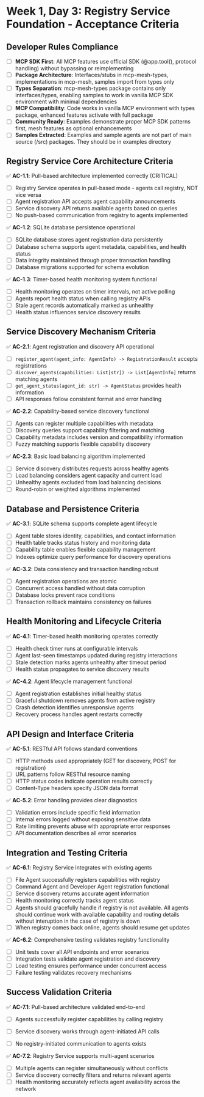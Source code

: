 # Week 1, Day 3: Registry Service Foundation - Acceptance Criteria

## Developer Rules Compliance
- [ ] **MCP SDK First**: All MCP features use official SDK (@app.tool(), protocol handling) without bypassing or reimplementing
- [ ] **Package Architecture**: Interfaces/stubs in mcp-mesh-types, implementations in mcp-mesh, samples import from types only
- [ ] **Types Separation**: mcp-mesh-types package contains only interfaces/types, enabling samples to work in vanilla MCP SDK environment with minimal dependencies
- [ ] **MCP Compatibility**: Code works in vanilla MCP environment with types package, enhanced features activate with full package
- [ ] **Community Ready**: Examples demonstrate proper MCP SDK patterns first, mesh features as optional enhancements
- [ ] **Samples Extracted**: Examples and sample agents are not part of main source (/src) packages. They should be in examples directory

## Registry Service Core Architecture Criteria
✅ **AC-1.1**: Pull-based architecture implemented correctly (CRITICAL)
- [ ] Registry Service operates in pull-based mode - agents call registry, NOT vice versa
- [ ] Agent registration API accepts agent capability announcements
- [ ] Service discovery API returns available agents based on queries
- [ ] No push-based communication from registry to agents implemented

✅ **AC-1.2**: SQLite database persistence operational
- [ ] SQLite database stores agent registration data persistently
- [ ] Database schema supports agent metadata, capabilities, and health status
- [ ] Data integrity maintained through proper transaction handling
- [ ] Database migrations supported for schema evolution

✅ **AC-1.3**: Timer-based health monitoring system functional
- [ ] Health monitoring operates on timer intervals, not active polling
- [ ] Agents report health status when calling registry APIs
- [ ] Stale agent records automatically marked as unhealthy
- [ ] Health status influences service discovery results

## Service Discovery Mechanism Criteria
✅ **AC-2.1**: Agent registration and discovery API operational
- [ ] `register_agent(agent_info: AgentInfo) -> RegistrationResult` accepts registrations
- [ ] `discover_agents(capabilities: List[str]) -> List[AgentInfo]` returns matching agents
- [ ] `get_agent_status(agent_id: str) -> AgentStatus` provides health information
- [ ] API responses follow consistent format and error handling

✅ **AC-2.2**: Capability-based service discovery functional
- [ ] Agents can register multiple capabilities with metadata
- [ ] Discovery queries support capability filtering and matching
- [ ] Capability metadata includes version and compatibility information
- [ ] Fuzzy matching supports flexible capability discovery

✅ **AC-2.3**: Basic load balancing algorithm implemented
- [ ] Service discovery distributes requests across healthy agents
- [ ] Load balancing considers agent capacity and current load
- [ ] Unhealthy agents excluded from load balancing decisions
- [ ] Round-robin or weighted algorithms implemented

## Database and Persistence Criteria
✅ **AC-3.1**: SQLite schema supports complete agent lifecycle
- [ ] Agent table stores identity, capabilities, and contact information
- [ ] Health table tracks status history and monitoring data
- [ ] Capability table enables flexible capability management
- [ ] Indexes optimize query performance for discovery operations

✅ **AC-3.2**: Data consistency and transaction handling robust
- [ ] Agent registration operations are atomic
- [ ] Concurrent access handled without data corruption
- [ ] Database locks prevent race conditions
- [ ] Transaction rollback maintains consistency on failures

## Health Monitoring and Lifecycle Criteria
✅ **AC-4.1**: Timer-based health monitoring operates correctly
- [ ] Health check timer runs at configurable intervals
- [ ] Agent last-seen timestamps updated during registry interactions
- [ ] Stale detection marks agents unhealthy after timeout period
- [ ] Health status propagates to service discovery results

✅ **AC-4.2**: Agent lifecycle management functional
- [ ] Agent registration establishes initial healthy status
- [ ] Graceful shutdown removes agents from active registry
- [ ] Crash detection identifies unresponsive agents
- [ ] Recovery process handles agent restarts correctly

## API Design and Interface Criteria
✅ **AC-5.1**: RESTful API follows standard conventions
- [ ] HTTP methods used appropriately (GET for discovery, POST for registration)
- [ ] URL patterns follow RESTful resource naming
- [ ] HTTP status codes indicate operation results correctly
- [ ] Content-Type headers specify JSON data format

✅ **AC-5.2**: Error handling provides clear diagnostics
- [ ] Validation errors include specific field information
- [ ] Internal errors logged without exposing sensitive data
- [ ] Rate limiting prevents abuse with appropriate error responses
- [ ] API documentation describes all error scenarios

## Integration and Testing Criteria
✅ **AC-6.1**: Registry Service integrates with existing agents
- [ ] File Agent successfully registers capabilities with registry
- [ ] Command Agent and Developer Agent registration functional
- [ ] Service discovery returns accurate agent information
- [ ] Health monitoring correctly tracks agent status
- [ ] Agents should gracefully handle if registry is not available. All agents should continue work with available capability and routing details without interuption in the case of registry is down
- [ ] When registry comes back online, agents should resume get updates

✅ **AC-6.2**: Comprehensive testing validates registry functionality
- [ ] Unit tests cover all API endpoints and error scenarios
- [ ] Integration tests validate agent registration and discovery
- [ ] Load testing ensures performance under concurrent access
- [ ] Failure testing validates recovery mechanisms

## Success Validation Criteria
✅ **AC-7.1**: Pull-based architecture validated end-to-end
- [ ] Agents successfully register capabilities by calling registry
- [ ] Service discovery works through agent-initiated API calls
- [ ] No registry-initiated communication to agents exists


✅ **AC-7.2**: Registry Service supports multi-agent scenarios
- [ ] Multiple agents can register simultaneously without conflicts
- [ ] Service discovery correctly filters and returns relevant agents
- [ ] Health monitoring accurately reflects agent availability across the network
